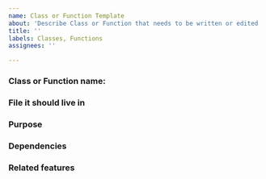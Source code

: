 ```yaml
---
name: Class or Function Template
about: 'Describe Class or Function that needs to be written or edited '
title: ''
labels: Classes, Functions
assignees: ''

---
```


### Class or Function name: 

### File it should live in

### Purpose

### Dependencies 

### Related features

